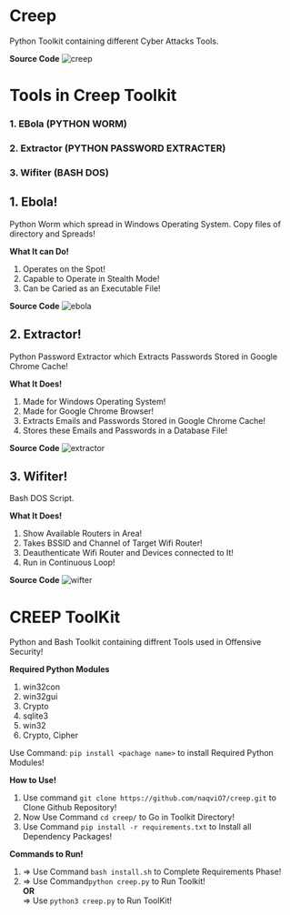 # Creep
Python Toolkit containing different Cyber Attacks Tools.

**Source Code**
![creep](https://user-images.githubusercontent.com/79792270/168414412-64705c75-335d-40be-841f-f758bada9189.png)

# Tools in Creep Toolkit
### 1. EBola (PYTHON WORM)
### 2. Extractor (PYTHON PASSWORD EXTRACTER)         
### 3. Wifiter  (BASH DOS)     

## 1. Ebola!
Python Worm which spread in Windows Operating System. Copy files of directory and Spreads!

**What It can Do!**
1. Operates on the Spot!
2. Capable to Operate in Stealth Mode!
3. Can be Caried as an Executable File!

**Source Code**
![ebola](https://user-images.githubusercontent.com/79792270/168413797-3d0a7ddb-419d-413d-afa9-4c7cd372d5dd.png)

## 2. Extractor!
Python Password Extractor which Extracts Passwords Stored in Google Chrome Cache!

**What It Does!**
1. Made for Windows Operating System!
2. Made for Google Chrome Browser!
3. Extracts Emails and Passwords Stored in Google Chrome Cache!
4. Stores these Emails and Passwords in a Database File!

**Source Code**
![extractor](https://user-images.githubusercontent.com/79792270/168413858-d102eaf7-f075-4060-b5f2-7962c805cbb7.png)

## 3. Wifiter!
Bash DOS Script.

**What It Does!**
1. Show Available Routers in Area!
2. Takes BSSID and Channel of Target Wifi Router!
3. Deauthenticate Wifi Router and Devices connected to It!
4. Run in Continuous Loop!

**Source Code**
![wifter](https://user-images.githubusercontent.com/79792270/145558888-87c73a12-eaee-4324-ba57-1b11d107c71f.png)

##
# CREEP ToolKit
Python and Bash Toolkit containing diffrent Tools used in Offensive Security!

**Required Python Modules**
1. win32con
2. win32gui
3. Crypto
4. sqlite3
5. win32
6. Crypto, Cipher

Use Command: `pip install <pachage name>` to install Required Python Modules!

**How to Use!**
1. Use command `git clone https://github.com/naqviO7/creep.git` to Clone Github Repository!
2. Now Use Command `cd creep/` to Go in Toolkit Directory!
3. Use Command `pip install -r requirements.txt` to Install all Dependency Packages! 

**Commands to Run!**
1. => Use Command `bash install.sh` to Complete Requirements Phase!
2. => Use Command`python creep.py` to Run Toolkit! \
                    **OR** \
   => Use `python3 creep.py` to Run ToolKit!
